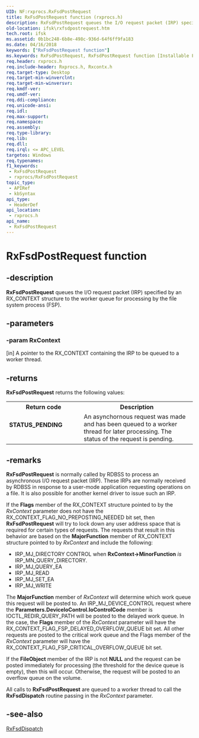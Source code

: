 ```yaml
---
UID: NF:rxprocs.RxFsdPostRequest
title: RxFsdPostRequest function (rxprocs.h)
description: RxFsdPostRequest queues the I/O request packet (IRP) specified by an RX_CONTEXT structure to the worker queue for processing by the file system process (FSP).
old-location: ifsk\rxfsdpostrequest.htm
tech.root: ifsk
ms.assetid: 0b1bc248-6b8e-498c-936d-64f6ff9fa183
ms.date: 04/16/2018
keywords: ["RxFsdPostRequest function"]
ms.keywords: RxFsdPostRequest, RxFsdPostRequest function [Installable File System Drivers], ifsk.rxfsdpostrequest, rxprocs/RxFsdPostRequest, rxref_ceb83e58-1e5a-49d0-b281-50cd5067e09f.xml
req.header: rxprocs.h
req.include-header: Rxprocs.h, Rxcontx.h
req.target-type: Desktop
req.target-min-winverclnt: 
req.target-min-winversvr: 
req.kmdf-ver: 
req.umdf-ver: 
req.ddi-compliance: 
req.unicode-ansi: 
req.idl: 
req.max-support: 
req.namespace: 
req.assembly: 
req.type-library: 
req.lib: 
req.dll: 
req.irql: <= APC_LEVEL
targetos: Windows
req.typenames: 
f1_keywords:
 - RxFsdPostRequest
 - rxprocs/RxFsdPostRequest
topic_type:
 - APIRef
 - kbSyntax
api_type:
 - HeaderDef
api_location:
 - rxprocs.h
api_name:
 - RxFsdPostRequest
---
```


# RxFsdPostRequest function


## -description

<b>RxFsdPostRequest</b> queues the I/O request packet (IRP) specified by an RX_CONTEXT structure to the worker queue for processing by the file system process (FSP).

## -parameters

### -param RxContext 

[in]
A pointer to the RX_CONTEXT containing the IRP to be queued to a worker thread.

## -returns

<b>RxFsdPostRequest</b> returns the following values: 

<table>
<tr>
<th>Return code</th>
<th>Description</th>
</tr>
<tr>
<td width="40%">
<dl>
<dt><b>STATUS_PENDING</b></dt>
</dl>
</td>
<td width="60%">
An asynchornous request was made and has been queued to a worker thread for later processing. The status of the request is pending.

</td>
</tr>
</table>

## -remarks

<b>RxFsdPostRequest</b> is normally called by RDBSS to process an asynchronous I/O request packet (IRP). These IRPs are normally received by RDBSS in response to a user-mode application requesting operations on a file. It is also possible for another kernel driver to issue such an IRP. 

If the <b>Flags</b> member of the RX_CONTEXT structure pointed to by the <i>RxContext</i> parameter does not have the RX_CONTEXT_FLAG_NO_PREPOSTING_NEEDED bit set, then <b>RxFsdPostRequest</b> will try to lock down any user address space that is required for certain types of requests. The requests that result in this behavior are based on the <b>MajorFunction</b> member of RX_CONTEXT structure pointed to by <i>RxContext</i> and include the following:

<ul>
<li>
IRP_MJ_DIRECTORY CONTROL when <b>RxContext->MinorFunction</b><i> is </i>IRP_MN_QUERY_DIRECTORY.

</li>
<li>
IRP_MJ_QUERY_EA

</li>
<li>
IRP_MJ_READ

</li>
<li>
IRP_MJ_SET_EA

</li>
<li>
IRP_MJ_WRITE

</li>
</ul>
The <b>MajorFunction</b> member of <i>RxContext</i> will determine which work queue this request will be posted to. An IRP_MJ_DEVICE_CONTROL request where the <b>Parameters.DeviceIoControl.IoControlCode</b> member is IOCTL_REDIR_QUERY_PATH will be posted to the delayed work queue. In the case, the <b>Flags</b> member of the <i>RxContext</i> parameter will have the RX_CONTEXT_FLAG_FSP_DELAYED_OVERFLOW_QUEUE bit set. All other requests are posted to the critical work queue and the Flags member of the <i>RxContext</i> parameter will have the RX_CONTEXT_FLAG_FSP_CRITICAL_OVERFLOW_QUEUE bit set. 

If the <b>FileObject</b> member of the IRP is not <b>NULL</b> and the request can be posted immediately for processing (the threshold for the device queue is empty), then this will occur. Otherwise, the request will be posted to an overflow queue on the volume.

All calls to <b>RxFsdPostRequest</b> are queued to a worker thread to call the <b>RxFsdDispatch</b> routine passing in the <i>RxContext</i> parameter.

## -see-also

<a href="/windows-hardware/drivers/ddi/mrx/nf-mrx-rxfsddispatch">RxFsdDispatch</a>